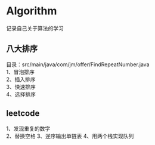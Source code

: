 # Algorithm
记录自己关于算法的学习
## 八大排序
目录：src/main/java/com/jm/offer/FindRepeatNumber.java  
1、冒泡排序   
2、插入排序      
3、快速排序   
4、选择排序      

## leetcode    
1、发现重复的数字   
2、替换空格
3、逆序输出单链表
4、用两个栈实现队列


